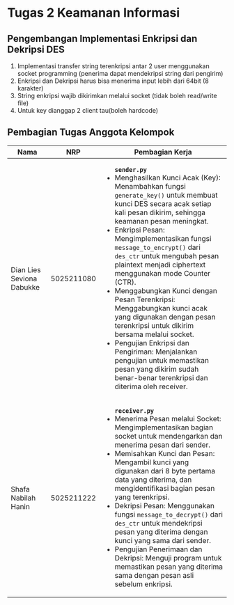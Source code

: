 # Tugas 2 Keamanan Informasi

## Pengembangan Implementasi Enkripsi dan Dekripsi DES
1. Implementasi transfer string terenkripsi antar 2 user menggunakan socket programming (penerima dapat mendekripsi string dari pengirim)
2. Enkripsi dan Dekripsi harus bisa menerima input lebih dari 64bit (8 karakter)
3. String enkripsi wajib dikirimkan melalui socket (tidak boleh read/write file)
4. Untuk key dianggap 2 client tau(boleh hardcode)


## Pembagian Tugas Anggota Kelompok

| Nama                      | NRP         | Pembagian Kerja |
|---------------------------|-------------|------------------|
| Dian Lies Seviona Dabukke | 5025211080  | <ul><strong>`sender.py`</strong><li>Menghasilkan Kunci Acak (Key): Menambahkan fungsi `generate_key()` untuk membuat kunci DES secara acak setiap kali pesan dikirim, sehingga keamanan pesan meningkat.</li><li>Enkripsi Pesan: Mengimplementasikan fungsi `message_to_encrypt()` dari `des_ctr` untuk mengubah pesan plaintext menjadi ciphertext menggunakan mode Counter (CTR).</li><li>Menggabungkan Kunci dengan Pesan Terenkripsi: Menggabungkan kunci acak yang digunakan dengan pesan terenkripsi untuk dikirim bersama melalui socket.</li><li>Pengujian Enkripsi dan Pengiriman: Menjalankan pengujian untuk memastikan pesan yang dikirim sudah benar-benar terenkripsi dan diterima oleh receiver.</li></ul> |
| Shafa Nabilah Hanin       | 5025211222  | <ul><strong>`receiver.py`</strong><li>Menerima Pesan melalui Socket: Mengimplementasikan bagian socket untuk mendengarkan dan menerima pesan dari sender.</li><li>Memisahkan Kunci dan Pesan: Mengambil kunci yang digunakan dari 8 byte pertama data yang diterima, dan mengidentifikasi bagian pesan yang terenkripsi.</li><li>Dekripsi Pesan: Menggunakan fungsi `message_to_decrypt()` dari `des_ctr` untuk mendekripsi pesan yang diterima dengan kunci yang sama dari sender.</li><li>Pengujian Penerimaan dan Dekripsi: Menguji program untuk memastikan pesan yang diterima sama dengan pesan asli sebelum enkripsi.</li></ul> |
